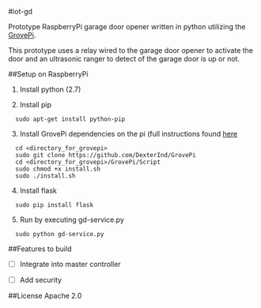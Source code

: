 #iot-gd

Prototype RaspberryPi garage door opener written in python utilizing the [GrovePi](http://www.dexterindustries.com/grovepi/).

This prototype uses a relay wired to the garage door opener to activate the door and an ultrasonic ranger to detect of the garage door is up or not.

##Setup on RaspberryPi

  1) Install python (2.7)
  
  2) Install pip
  
  ```
    sudo apt-get install python-pip
  ```  
  
  3) Install GrovePi dependencies on the pi (full instructions found [here](http://www.dexterindustries.com/GrovePi/get-started-with-the-grovepi/setting-software/)
  
  ```
    cd <directory_for_grovepi>
    sudo git clone https://github.com/DexterInd/GrovePi
    cd <directory_for_grovepi>/GrovePi/Script
    sudo chmod +x install.sh
    sudo ./install.sh
  ```

  4) Install flask
  
  ```
    sudo pip install flask
  ```
  
  5) Run by executing gd-service.py
  
  ```
    sudo python gd-service.py
  ```
  
##Features to build

- [ ] Integrate into master controller
- [ ] Add security


##License
Apache 2.0
